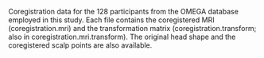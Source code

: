 Coregistration data for the 128 participants from the OMEGA database employed in this study.
Each file contains the coregistered MRI (coregistration.mri) and the transformation matrix (coregistration.transform; also in coregistration.mri.transform). 
The original head shape and the coregistered scalp points are also available.
